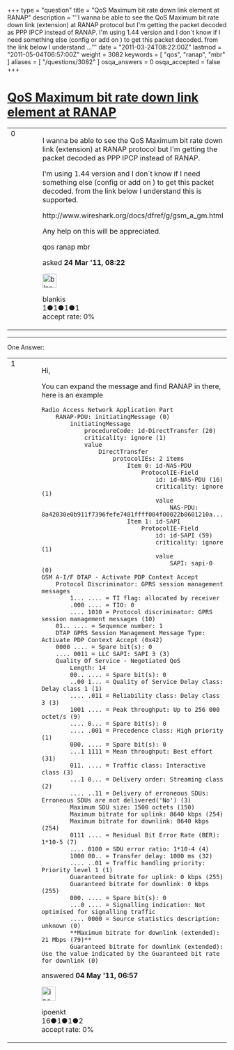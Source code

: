 +++
type = "question"
title = "QoS Maximum bit rate down link element at RANAP"
description = '''I wanna be able to see the QoS Maximum bit rate down link (extension) at RANAP protocol but I&#x27;m getting the packet decoded as PPP IPCP instead of RANAP.  I&#x27;m using 1.44 version and I don´t know if I need something else (config or add on ) to get this packet decoded. from the link below I understand ...'''
date = "2011-03-24T08:22:00Z"
lastmod = "2011-05-04T06:57:00Z"
weight = 3082
keywords = [ "qos", "ranap", "mbr" ]
aliases = [ "/questions/3082" ]
osqa_answers = 0
osqa_accepted = false
+++

<div class="headNormal">

# [QoS Maximum bit rate down link element at RANAP](/questions/3082/qos-maximum-bit-rate-down-link-element-at-ranap)

</div>

<div id="main-body">

<div id="askform">

<table id="question-table" style="width:100%;"><colgroup><col style="width: 50%" /><col style="width: 50%" /></colgroup><tbody><tr class="odd"><td style="width: 30px; vertical-align: top"><div class="vote-buttons"><div id="post-3082-score" class="post-score" title="current number of votes">0</div><div id="favorite-count" class="favorite-count"></div></div></td><td><div id="item-right"><div class="question-body"><p>I wanna be able to see the QoS Maximum bit rate down link (extension) at RANAP protocol but I'm getting the packet decoded as PPP IPCP instead of RANAP.</p><p>I'm using 1.44 version and I don´t know if I need something else (config or add on ) to get this packet decoded. from the link below I understand this is supported.</p><p>http://www.wireshark.org/docs/dfref/g/gsm_a_gm.html</p><p>Any help on this will be appreciated.</p></div><div id="question-tags" class="tags-container tags">qos ranap mbr</div><div id="question-controls" class="post-controls"></div><div class="post-update-info-container"><div class="post-update-info post-update-info-user"><p>asked <strong>24 Mar '11, 08:22</strong></p><img src="https://secure.gravatar.com/avatar/d9d2cf40cfac62f1baae642c8b5227ba?s=32&amp;d=identicon&amp;r=g" class="gravatar" width="32" height="32" alt="blankis&#39;s gravatar image" /><p>blankis<br />
<span class="score" title="1 reputation points">1</span><span title="1 badges"><span class="badge1">●</span><span class="badgecount">1</span></span><span title="1 badges"><span class="silver">●</span><span class="badgecount">1</span></span><span title="1 badges"><span class="bronze">●</span><span class="badgecount">1</span></span><br />
<span class="accept_rate" title="Rate of the user&#39;s accepted answers">accept rate:</span> <span title="blankis has no accepted answers">0%</span></p></div></div><div id="comments-container-3082" class="comments-container"></div><div id="comment-tools-3082" class="comment-tools"></div><div class="clear"></div><div id="comment-3082-form-container" class="comment-form-container"></div><div class="clear"></div></div></td></tr></tbody></table>

------------------------------------------------------------------------

<div class="tabBar">

<span id="sort-top"></span>

<div class="headQuestions">

One Answer:

</div>

</div>

<span id="3918"></span>

<div id="answer-container-3918" class="answer">

<table style="width:100%;"><colgroup><col style="width: 50%" /><col style="width: 50%" /></colgroup><tbody><tr class="odd"><td style="width: 30px; vertical-align: top"><div class="vote-buttons"><div id="post-3918-score" class="post-score" title="current number of votes">1</div></div></td><td><div class="item-right"><div class="answer-body"><p>Hi,</p><p>You can expand the message and find RANAP in there, here is an example</p><pre><code>Radio Access Network Application Part
    RANAP-PDU: initiatingMessage (0)
        initiatingMessage
            procedureCode: id-DirectTransfer (20)
            criticality: ignore (1)
            value
                DirectTransfer
                    protocolIEs: 2 items
                        Item 0: id-NAS-PDU
                            ProtocolIE-Field
                                id: id-NAS-PDU (16)
                                criticality: ignore (1)
                                value
                                    NAS-PDU: 8a42030e0b911f7396fefe7481ffff004f00022b0601210a...
                        Item 1: id-SAPI
                            ProtocolIE-Field
                                id: id-SAPI (59)
                                criticality: ignore (1)
                                value
                                    SAPI: sapi-0 (0)
GSM A-I/F DTAP - Activate PDP Context Accept
    Protocol Discriminator: GPRS session management messages
        1... .... = TI flag: allocated by receiver
        .000 .... = TIO: 0
        .... 1010 = Protocol discriminator: GPRS session management messages (10)
    01.. .... = Sequence number: 1
    DTAP GPRS Session Management Message Type: Activate PDP Context Accept (0x42)
    0000 .... = Spare bit(s): 0
    .... 0011 = LLC SAPI: SAPI 3 (3)
    Quality Of Service - Negotiated QoS
        Length: 14
        00.. .... = Spare bit(s): 0
        ..00 1... = Quality of Service Delay class: Delay class 1 (1)
        .... .011 = Reliability class: Delay class 3 (3)
        1001 .... = Peak throughput: Up to 256 000 octet/s (9)
        .... 0... = Spare bit(s): 0
        .... .001 = Precedence class: High priority (1)
        000. .... = Spare bit(s): 0
        ...1 1111 = Mean throughput: Best effort (31)
        011. .... = Traffic class: Interactive class (3)
        ...1 0... = Delivery order: Streaming class (2)
        .... ..11 = Delivery of erroneous SDUs: Erroneous SDUs are not delivered(&#39;No&#39;) (3)
        Maximum SDU size: 1500 octets (150)
        Maximum bitrate for uplink: 8640 kbps (254)
        Maximum bitrate for downlink: 8640 kbps (254)
        0111 .... = Residual Bit Error Rate (BER): 1*10-5 (7)
        .... 0100 = SDU error ratio: 1*10-4 (4)
        1000 00.. = Transfer delay: 1000 ms (32)
        .... ..01 = Traffic handling priority: Priority level 1 (1)
        Guaranteed bitrate for uplink: 0 kbps (255)
        Guaranteed bitrate for downlink: 0 kbps (255)
        000. .... = Spare bit(s): 0
        ...0 .... = Signalling indication: Not optimised for signalling traffic
        .... 0000 = Source statistics description: unknown (0)
        **Maximum bitrate for downlink (extended): 21 Mbps (79)**
        Guaranteed bitrate for downlink (extended): Use the value indicated by the Guaranteed bit rate for downlink (0)</code></pre></div><div class="answer-controls post-controls"></div><div class="post-update-info-container"><div class="post-update-info post-update-info-user"><p>answered <strong>04 May '11, 06:57</strong></p><img src="https://secure.gravatar.com/avatar/6bdab60f4bfd3686bbbaca91a9e2fa3a?s=32&amp;d=identicon&amp;r=g" class="gravatar" width="32" height="32" alt="ipoenkt&#39;s gravatar image" /><p>ipoenkt<br />
<span class="score" title="16 reputation points">16</span><span title="1 badges"><span class="badge1">●</span><span class="badgecount">1</span></span><span title="1 badges"><span class="silver">●</span><span class="badgecount">1</span></span><span title="2 badges"><span class="bronze">●</span><span class="badgecount">2</span></span><br />
<span class="accept_rate" title="Rate of the user&#39;s accepted answers">accept rate:</span> <span title="ipoenkt has no accepted answers">0%</span></p></div></div><div id="comments-container-3918" class="comments-container"></div><div id="comment-tools-3918" class="comment-tools"></div><div class="clear"></div><div id="comment-3918-form-container" class="comment-form-container"></div><div class="clear"></div></div></td></tr></tbody></table>

</div>

<div class="paginator-container-left">

</div>

</div>

</div>

